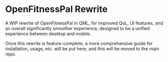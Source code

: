 # OpenFitnessPal Rewrite
A WIP rewrite of OpenFitnessPal in QML, for improved QoL, UI features, and an overall significantly smoother experience, designed to be a unified experience between desktop and mobile.

Once this rewrite is feature-complete, a more comprehensive guide for installation, usage, etc. will be put here, and this will be moved to the main repo.
